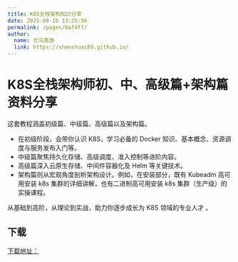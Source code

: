```yaml
---
title: K8S全栈架构知识分享
date: 2025-08-16 13:25:56
permalink: /pages/0af4ff/
author: 
  name: 北鸟南游
  link: https://shenshuai89.github.io/
---
```

# K8S全栈架构师初、中、高级篇+架构篇资料分享

这套教程涵盖初级篇、中级篇、高级篇以及架构篇。
- 在初级阶段，会带你认识 K8S，学习必备的 Docker 知识、基本概念、资源调度与服务发布入门等。
- 中级篇聚焦持久化存储、高级调度、准入控制等进阶内容。
- 高级篇深入云原生存储、中间件容器化及 Helm 等关键技术。
- 架构篇则从宏观角度剖析架构设计。例如，在安装部分，既有 Kubeadm 高可用安装 k8s 集群的详细讲解，也有二进制高可用安装 k8s 集群（生产级）的实操课程。

从基础到高阶，从理论到实战，助力你逐步成长为 K8S 领域的专业人才 。

## 下载

[下载地址：](https://pan.quark.cn/s/b647f378ea38#/list/share)